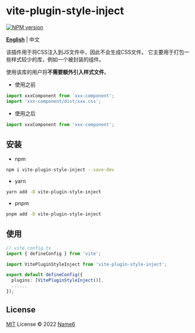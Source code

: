 # vite-plugin-style-inject

[![NPM version](https://img.shields.io/npm/v/vite-plugin-style-inject?color=3ca4ce)](https://www.npmjs.com/package/vite-plugin-style-inject)

**[English](./README.md)** | 中文

该插件用于将CSS注入到JS文件中，因此不会生成CSS文件。
它主要用于打包一些样式较少的库，例如一个被封装的组件。

使用该库的用户将**不需要额外引入样式文件**。

- 使用之前

```ts
import xxxComponent from 'xxx-component';
import 'xxx-component/dist/xxx.css';
```
- 使用之后
```ts
import xxxComponent from 'xxx-component';
```

## 安装

- npm

```bash
npm i vite-plugin-style-inject --save-dev
```
- yarn 
```bash
yarn add -D vite-plugin-style-inject
```

- pnpm

```bash
pnpm add -D vite-plugin-style-inject
```
## 使用
```ts
// vite.config.ts
import { defineConfig } from 'vite';

import VitePluginStyleInject from 'vite-plugin-style-inject';

export default defineConfig({
  plugins: [VitePluginStyleInject()],
  ......
});
```

## License

[MIT](./LICENSE) License © 2022 [Name6](https://github.com/lhj-web)
